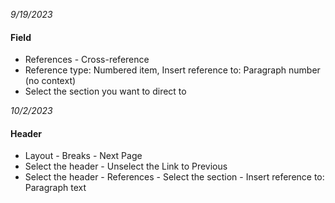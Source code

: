 *9/19/2023*
#### Field
* References - Cross-reference
* Reference type: Numbered item, Insert reference to: Paragraph number (no context)
* Select the section you want to direct to 

*10/2/2023*
#### Header
* Layout - Breaks - Next Page
* Select the header - Unselect the Link to Previous
* Select the header - References - Select the section - Insert reference to: Paragraph text
